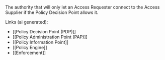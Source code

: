 The authority that will only let an Access Requester connect to the Access Supplier if the Policy Decision Point allows it.

Links (ai generated):
 - [[Policy Decision Point (PDP)]]
 - [[Policy Administration Point (PAP)]]
 - [[Policy Information Point]]
 - [[Policy Engine]]
 - [[Enforcement]]
